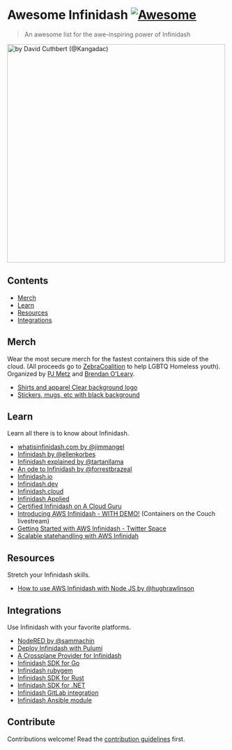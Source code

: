 # Awesome Infinidash [![Awesome](https://awesome.re/badge.svg)](https://awesome.re)

> An awesome list for the awe-inspiring power of Infinidash

<a href="https://twitter.com/kangadac/status/1410817287695650824"><img src="https://user-images.githubusercontent.com/1790822/124236175-7003e900-db16-11eb-885f-eb5bedaa98c5.jpg" width="500" alt="by David Cuthbert (@Kangadac)"/></a>

## Contents

- [Merch](#merch)
- [Learn](#learn)
- [Resources](#resources)
- [Integrations](#integrations)

## Merch

Wear the most secure merch for the fastest containers this side of the cloud. (All proceeds go to [ZebraCoalition](https://zebrayouth.org/) to help LGBTQ Homeless youth). Organized by [PJ Metz](https://twitter.com/MetzinAround) and [Brendan O'Leary](https://twitter.com/olearycrew).
- [Shirts and apparel Clear background logo](https://www.redbubble.com/shop/ap/81636791)
- [Stickers, mugs, etc with black background](https://www.redbubble.com/shop/ap/81635372)

## Learn

Learn all there is to know about Infinidash.
- [whatisinfinidash.com by @jimmangel](https://whatisinfinidash.com/)
- [Infinidash by @ellenkorbes](https://twitter.com/ellenkorbes/status/1410796865126346755)
- [Infinidash explained by @tartanllama](https://twitter.com/TartanLlama/status/1410959645238308866)
- [An ode to Infinidash by @forrestbrazeal](https://twitter.com/forrestbrazeal/status/1410647222853771266)
- [Infinidash.io](http://www.infinidash.io/)
- [Infinidash.dev](https://www.infinidash.dev)
- [Infinidash.cloud](https://www.infinidash.cloud)
- [Infinidash Applied](https://leanpub.com/awsinfinidashapplied)
- [Certified Infinidash on A Cloud Guru](https://twitter.com/KroonenburgRyan/status/1410962120976515073)
- [Introducing AWS Infinidash - WITH DEMO!](https://www.youtube.com/watch?v=5pt3KUb7kog) (Containers on the Couch livestream)
- [Getting Started with AWS Infinidash - Twitter Space](https://twitter.com/i/spaces/1kvJpooWzZwGE)
- [Scalable statehandling with AWS Infinidah](https://github.com/SuperFlyTV/sofie-automation-aws-infinidash#concept-infinite-single-sources-of-truth)


## Resources

Stretch your Infinidash skills.

- [How to use AWS Infinidash with Node JS by @hughrawlinson](https://www.hughrawlinson.me/posts/2021/06/30/how-to-use-aws-infinidash)

## Integrations

Use Infinidash with your favorite platforms.

- [NodeRED by @sammachin](https://twitter.com/sammachin/status/1410857058136625152)
- [Deploy Infinidash with Pulumi](https://gist.github.com/mattstratton/30273a53dc0196d321cef994aa02843e)
- [A Crossplane Provider for Infinidash](https://github.com/luebken/provider-infinidash)
- [Infinidash SDK for Go](https://github.com/eduardohitek/go-infinidash-sdk)
- [Infinidash rubygem](https://github.com/bermannoah/infinidash-ruby)
- [Infinidash SDK for Rust](https://github.com/rafaelcaricio/aws-infinidash-rs)
- [Infinidash SDK for .NET](https://github.com/davidwhitney/aws-infinidash-sdk)
- [Infinidash GitLab integration](https://twitter.com/olearycrew/status/1411043511185641475)
- [Infinidash Ansible module](https://github.com/jillr/community.aws/blob/start_new_infinidash_module/plugins/modules/infinidash.py)


## Contribute

Contributions welcome! Read the [contribution guidelines](contributing.md) first.
